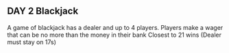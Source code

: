 ## DAY 2 Blackjack

A game of blackjack has a dealer and up to 4 players.
Players make a wager that can be no more than the money in their bank
Closest to 21 wins (Dealer must stay on 17s)


